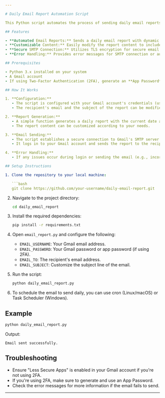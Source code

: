 ```yaml
---

# Daily Email Report Automation Script

This Python script automates the process of sending daily email reports via Gmail's SMTP server. It generates a custom report and sends it to a specified recipient every day. The script uses Python's `smtplib` and `email` libraries to create the email and securely connect to Gmail's SMTP server.

## Features

- **Automated Email Reports:** Sends a daily email report with dynamic content based on the current date and time.
- **Customizable Content:** Easily modify the report content to include any data or information needed.
- **Secure SMTP Connection:** Utilizes TLS encryption for secure email delivery via Gmail.
- **Error Handling:** Provides error messages for SMTP connection or authentication issues.

## Prerequisites

- Python 3.x installed on your system
- A Gmail account
- If using Two-Factor Authentication (2FA), generate an **App Password** from your Google Account

## How It Works

1. **Configuration:**
   - The script is configured with your Gmail account's credentials (username and password or app password).
   - The recipient's email and the subject of the report can be modified.

2. **Report Generation:**
   - A simple function generates a daily report with the current date and time.
   - The report content can be customized according to your needs.

3. **Email Sending:**
   - The script establishes a secure connection to Gmail's SMTP server using TLS.
   - It logs in to your Gmail account and sends the report to the recipient.

4. **Error Handling:**
   - If any issues occur during login or sending the email (e.g., incorrect credentials or network issues), a detailed error message is printed.

## Setup Instructions

1. Clone the repository to your local machine:

   ```bash
   git clone https://github.com/your-username/daily-email-report.git
   ```

2. Navigate to the project directory:

   ```bash
   cd daily_email_report
   ```

3. Install the required dependencies:

   ```bash
   pip install -r requirements.txt
   ```

4. Open `email_report.py` and configure the following:

   - `EMAIL_USERNAME`: Your Gmail email address.
   - `EMAIL_PASSWORD`: Your Gmail password or app password (if using 2FA).
   - `EMAIL_TO`: The recipient's email address.
   - `EMAIL_SUBJECT`: Customize the subject line of the email.

5. Run the script:

   ```bash
   python daily_email_report.py
   ```

6. To schedule the email to send daily, you can use cron (Linux/macOS) or Task Scheduler (Windows).

## Example

```bash
python daily_email_report.py
```

Output:

```
Email sent successfully.
```

## Troubleshooting

- Ensure "Less Secure Apps" is enabled in your Gmail account if you're not using 2FA.
- If you're using 2FA, make sure to generate and use an App Password.
- Check the error messages for more information if the email fails to send.

---
```

